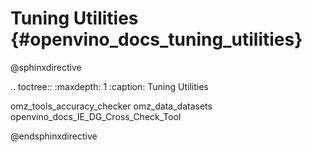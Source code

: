 # Tuning Utilities {#openvino_docs_tuning_utilities}

@sphinxdirective

.. toctree::
   :maxdepth: 1
   :caption: Tuning Utilities
   
   omz_tools_accuracy_checker
   omz_data_datasets
   openvino_docs_IE_DG_Cross_Check_Tool

@endsphinxdirective